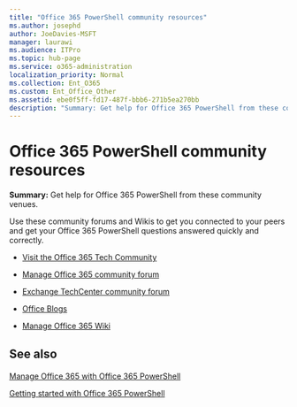 ```yaml
---
title: "Office 365 PowerShell community resources"
ms.author: josephd
author: JoeDavies-MSFT
manager: laurawi
ms.audience: ITPro
ms.topic: hub-page
ms.service: o365-administration
localization_priority: Normal
ms.collection: Ent_O365
ms.custom: Ent_Office_Other
ms.assetid: ebe0f5ff-fd17-487f-bbb6-271b5ea270bb
description: "Summary: Get help for Office 365 PowerShell from these community venues."
---
```


# Office 365 PowerShell community resources

 **Summary:** Get help for Office 365 PowerShell from these community venues.
  
Use these community forums and Wikis to get you connected to your peers and get your Office 365 PowerShell questions answered quickly and correctly. 
  
- [Visit the Office 365 Tech Community](https://techcommunity.microsoft.com/t5/Office-365/ct-p/Office365)
    
- [Manage Office 365 community forum](https://community.office365.com/en-us/f/148.aspx)
    
- [Exchange TechCenter community forum](https://social.technet.microsoft.com/Forums/exchange/en-US/home?forum=exchangesvrgeneral)
    
- [Office Blogs](https://blogs.office.com/)
    
- [Manage Office 365 Wiki](https://community.office365.com/en-us/w/manage/default.aspx)
    
## See also

#### 

[Manage Office 365 with Office 365 PowerShell](manage-office-365-with-office-365-powershell.md)
  
[Getting started with Office 365 PowerShell](getting-started-with-office-365-powershell.md)


